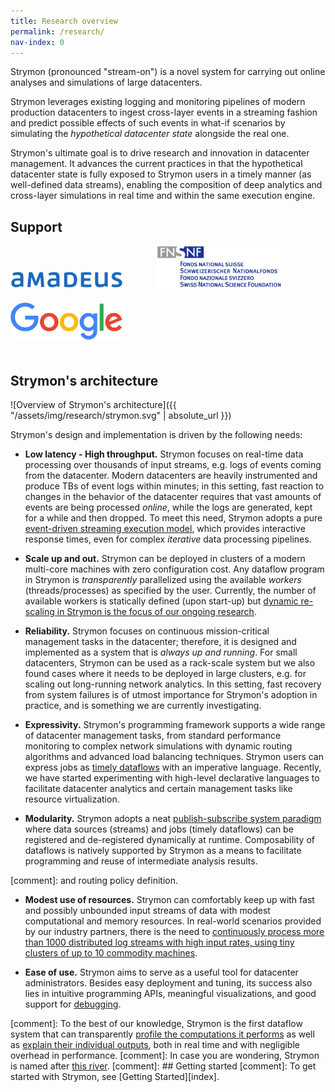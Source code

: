 ```yaml
---
title: Research overview
permalink: /research/
nav-index: 0
---
```


Strymon (pronounced "stream-on") is a novel system for carrying out online analyses and simulations of large datacenters. 

Strymon leverages existing logging and monitoring pipelines of modern production datacenters to ingest cross-layer events in a streaming fashion and predict possible effects of such events in what-if scenarios by simulating the *hypothetical datacenter state* alongside the real one. 

Strymon's ultimate goal is to drive research and innovation in datacenter management. It advances the current practices in that the hypothetical datacenter state is fully exposed to Strymon users in a timely manner (as well-defined data streams), enabling the composition of deep analytics and cross-layer simulations in real time and within the same execution engine.

## Support

<div>
    <div style="display: inline-block; margin-right:50px;">
        <img style="width: 180px; margin-bottom: 20px;" src="/assets/img/research/amadeus_logo.svg" alt="Amadeus"/>
    </div>
    <div style="display: inline-block; margin-right:50px;">
         <img style="width: 200px; margin-bottom: 20px;" src="/assets/img/research/snf_logo.png" alt="SNF"/>
    </div>
    <div style="display: inline-block; margin-right:50px;">
        <img style="width: 180px; margin-bottom: 20px;" src="/assets/img/research/google_logo.png" alt="Google"/>
    </div>
</div>



## Strymon's architecture

![Overview of Strymon's architecture]({{ "/assets/img/research/strymon.svg" | absolute_url }})

Strymon's design and implementation is driven by the following needs:

 * **Low latency - High throughput.** Strymon focuses on real-time data processing over thousands of input streams, e.g. logs of events coming from the datacenter. Modern datacenters are heavily instrumented and produce TBs of event logs within minutes; in this setting, fast reaction to changes in the behavior of the datacenter requires that vast amounts of events are being processed *online*, while the logs are generated, kept for a while and then dropped. To meet this need, Strymon adopts a pure [event-driven streaming execution model](execution_model.html), which provides interactive response times, even for complex *iterative* data processing pipelines.
 
 * **Scale up and out.** Strymon can be deployed in clusters of a modern multi-core machines with zero configuration cost. Any dataflow program in Strymon is *transparently* parallelized using the available *workers* (threads/processes) as specified by the user. Currently, the number of available workers is statically defined (upon start-up) but [dynamic re-scaling in Strymon is the focus of our ongoing research](re_scaling.html).

 * **Reliability.** Strymon focuses on continuous mission-critical management tasks in the datacenter; therefore, it is designed and implemented as a system that is *always up and running*. For small datacenters, Strymon can be used as a rack-scale system but we also found cases where it needs to be deployed in large clusters, e.g. for scaling out long-running network analytics. In this setting, fast recovery from system failures is of utmost importance for Strymon's adoption in practice, and is something we are currently investigating.

 * **Expressivity.** Strymon's programming framework supports a wide range of datacenter management tasks, from standard performance monitoring to complex network simulations with dynamic routing algorithms and advanced load balancing techniques. Strymon users can express jobs as [timely dataflows](execution_model.html) with an imperative language. Recently, we have started experimenting with high-level declarative languages to facilitate datacenter analytics and certain management tasks like resource virtualization.

 * **Modularity.**  Strymon adopts a neat [publish-subscribe system paradigm](execution_model.html#strymons-publish-subscribe-mechanism) where data sources (streams) and jobs (timely dataflows) can be registered and de-registered dynamically at runtime. Composability of dataflows is natively supported by Strymon as a means to facilitate programming and reuse of intermediate analysis results.
 
 [comment]: and routing policy definition.

 * **Modest use of resources.** Strymon can comfortably keep up with fast and possibly unbounded input streams of data with modest computational and memory resources. In real-world scenarios provided by our industry partners, there is the need to [continuously process more than 1000 distributed log streams with high input rates, using tiny clusters of up to 10 commodity machines](real_time_analytics.html).
    
 * **Ease of use.** Strymon aims to serve as a useful tool for datacenter administrators. Besides easy deployment and tuning, its success also lies in intuitive programming APIs, meaningful visualizations, and good support for [debugging](output_explanation.html). 

[comment]: To the best of our knowledge, Strymon is the first dataflow system that can transparently [profile the computations it performs](critical_path.html) as well as [explain their individual outputs](output_explanation.html), both in real time and with negligible overhead in performance.
[comment]: In case you are wondering, Strymon is named after [this river](https://en.wikipedia.org/wiki/Struma_(river)).
[comment]: ## Getting started
[comment]: To get started with Strymon, see [Getting Started][index].

